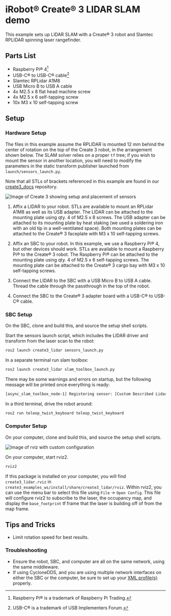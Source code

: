 # iRobot® Create® 3 LIDAR SLAM demo

This example sets up LIDAR SLAM with a Create® 3 robot and Slamtec RPLIDAR spinning laser rangefinder.

## Parts List

* Raspberry Pi® 4[^1]
* USB-C® to USB-C® cable[^2]
* Slamtec RPLidar A1M8
* USB Micro B to USB A cable
* 4x M2.5 x 8 flat head machine screw
* 4x M2.5 x 6 self-tapping screw
* 10x M3 x 10 self-tapping screw

## Setup

### Hardware Setup

The files in this example assume the RPLIDAR is mounted 12 mm behind the center of rotation on the top of the Create 3 robot, in the arrangement shown below.
The SLAM solver relies on a proper `tf` tree; if you wish to mount the sensor in another location, you will need to modify the parameters in the static transform publisher launched from `launch/sensors_launch.py`.

Note that all STLs of brackets referenced in this example are found in our [create3_docs](https://github.com/iRobotEducation/create3_docs/tree/main/docs/hw/data/brackets) repository.

![Image of Create 3 showing setup and placement of sensors](https://iroboteducation.github.io/create3_docs/examples/data/create3_lidar_top.jpg)

1. Affix a LIDAR to your robot.
   STLs are available to mount an RPLidar A1M8 as well as its USB adapter.
   The LIDAR can be attached to the mounting plate using qty. 4 of M2.5 x 8 screws.
   The USB adapter can be attached to its mounting plate by heat staking (we used a soldering iron with an old tip in a well-ventilated space).
   Both mounting plates can be attached to the Create® 3 faceplate with M3 x 10 self-tapping screws.

1. Affix an SBC to your robot.
   In this example, we use a Raspberry Pi® 4, but other devices should work.
   STLs are available to mount a Raspberry Pi® to the Create® 3 robot.
   The Raspberry Pi® can be attached to the mounting plate using qty. 4 of M2.5 x 6 self-tapping screws.
   The mounting plate can be attached to the Create® 3 cargo bay with M3 x 10 self-tapping screws.

1. Connect the LIDAR to the SBC with a USB Micro B to USB A cable.
   Thread the cable through the passthrough in the top of the robot.

1. Connect the SBC to the Create® 3 adapter board with a USB-C® to USB-C® cable.

### SBC Setup

On the SBC, clone and build this, and source the setup shell scripts.

Start the sensors launch script, which includes the LIDAR driver and transform from the laser scan to the robot:

```bash
ros2 launch create3_lidar sensors_launch.py
```

In a separate terminal run slam toolbox:

```bash
ros2 launch create3_lidar slam_toolbox_launch.py
```

There may be some warnings and errors on startup, but the following message will be printed once everything is ready:

```bash
[async_slam_toolbox_node-1] Registering sensor: [Custom Described Lidar]
```

In a third terminal, drive the robot around:

```bash
ros2 run teleop_twist_keyboard teleop_twist_keyboard
```

### Computer Setup

On your computer, clone and build this, and source the setup shell scripts.

![Image of rviz with custom configuration](https://iroboteducation.github.io/create3_docs/examples/data/create3_lidar_rviz.png)

On your computer, start rviz2.

```bash
rviz2
```

If this package is installed on your computer, you will find `create3_lidar.rviz` in `create3_examples_ws/install/share/create3_lidar/rviz`.
Within rviz2, you can use the menu bar to select this file using `File` -> `Open Config`.
This file will configure rviz2 to subscribe to the laser, the occupancy map, and display the `base_footprint` tf frame that the laser is building off of from the map frame.

## Tips and Tricks

* Limit rotation speed for best results.

### Troubleshooting

* Ensure the robot, SBC, and computer are all on the same network, using the same middleware.
* If using CycloneDDS, and you are using multiple network interfaces on either the SBC or the computer, be sure to set up your [XML profile(s)](https://iroboteducation.github.io/create3_docs/setup/xml-config/) properly.

[^1]: Raspberry Pi® is a trademark of Raspberry Pi Trading.
[^2]: USB-C® is a trademark of USB Implementers Forum.
[^3]: All other trademarks mentioned are the property of their respective owners.
